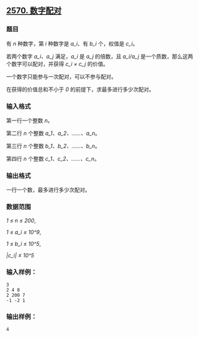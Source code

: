 ## [2570. 数字配对](https://www.acwing.com/problem/content/2572/)

### 题目

有 *n* 种数字，第 *i* 种数字是 *a_i*、有 *b_i* 个，权值是 *c_i*。

若两个数字 *a_i、a_j* 满足，*a_i* 是 *a_j* 的倍数，且 *a_i/a_j* 是一个质数，那么这两个数字可以配对，并获得 *c_i × c_j* 的价值。

一个数字只能参与一次配对，可以不参与配对。

在获得的价值总和不小于 *0* 的前提下，求最多进行多少次配对。

### 输入格式

第一行一个整数 *n*。

第二行 *n* 个整数 *a_1、a_2、……、a_n*。

第三行 *n* 个整数 *b_1、b_2、……、b_n*。

第四行 *n* 个整数 *c_1、c_2、……、c_n*。

### 输出格式

一行一个数，最多进行多少次配对。

### 数据范围

*1 ≤ n ≤ 200*,

*1 ≤ a_i ≤ 10^9*,

*1 ≤ b_i ≤ 10^5*,

*|c_i| ≤ 10^5*

### 输入样例：

```
3
2 4 8
2 200 7
-1 -2 1
```

### 输出样例：

```
4
```

